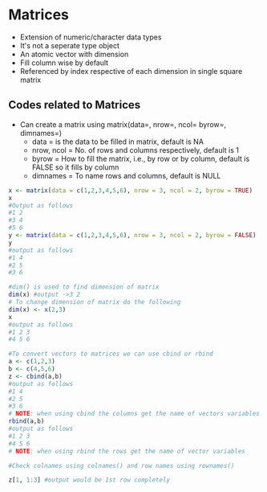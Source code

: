 # Matrices
- Extension of numeric/character data types
- It's not a seperate type object
- An atomic vector with dimension
- Fill column wise by default
- Referenced by index respective of each dimension in single square matrix

## Codes related to Matrices
- Can create a matrix using matrix(data=, nrow=, ncol= byrow=, dimnames=)
  - data = is the data to be filled in matrix, default is NA
  - nrow, ncol = No. of rows and columns respectively, default is 1
  - byrow = How to fill the matrix, i.e., by row or by column, default is FALSE so it fills by column
  - dimnames = To name rows and columns, default is NULL
```r
x <- matrix(data = c(1,2,3,4,5,6), nrow = 3, ncol = 2, byrow = TRUE)
x
#Output as follows
#1 2
#3 4
#5 6
y <- matrix(data = c(1,2,3,4,5,6), nrow = 3, ncol = 2, byrow = FALSE)
y
#output as follows
#1 4
#2 5
#3 6

#dim() is used to find dimension of matrix
dim(x) #output ->3 2
# To change dimension of matrix do the following
dim(x) <- x(2,3)
x
#output as follows
#1 2 3
#4 5 6

#To convert vectors to matrices we can use cbind or rbind
a <- c(1,2,3)
b <- c(4,5,6)
z <- cbind(a,b)
#output as follows
#1 4
#2 5
#3 6
# NOTE: when using cbind the columns get the name of vectors variables
rbind(a,b)
#output as follows
#1 2 3
#4 5 6
# NOTE: when using rbind the rows get the name of vector variables

#Check colnames using colnames() and row names using rownames()

z[1, 1:3] #output would be 1st row completely
```